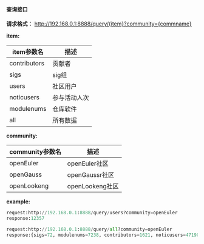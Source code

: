 #### 查询接口

**请求格式：** http://192.168.0.1:8888/query/{item}?community={commname}

**item:**

|item参数名|描述|
|  ----  | ----|
| contributors  | 贡献者 |
| sigs  | sig组 |
| users  | 社区用户 |
| noticusers  | 参与活动人次 |
| modulenums  | 仓库软件 |
| all  | 所有数据 |

**community:**

|  community参数名   | 描述|
|  ----  | ----  |
| openEuler  | openEuler社区 |
| openGauss  | openGaussr社区 |
| openLookeng  | openLookeng社区 |

**example:**
```python
request:http://192.168.0.1:8888/query/users?community=openEuler
response:12357
```

```python
request:http://192.168.0.1:8888/query/all?community=openEuler
response:{sigs=72, modulenums=7238, contributors=1621, noticusers=471907, users=12357}
```



